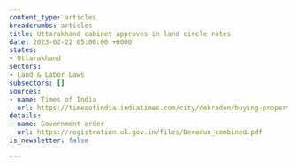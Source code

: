 ```yaml
---
content_type: articles
breadcrumbs: articles
title: Uttarakhand cabinet approves in land circle rates
date: 2023-02-22 05:00:00 +0000
states:
- Uttarakhand
sectors:
- Land & Labor Laws
subsectors: []
sources:
- name: Times of India
  url: https://timesofindia.indiatimes.com/city/dehradun/buying-property-in-uttarakhand-to-cost-more-as-circle-rates-soar/articleshowprint/97995797.cms
details:
- name: Government order
  url: https://registration.uk.gov.in/files/Deradun_combined.pdf
is_newsletter: false

---
```

